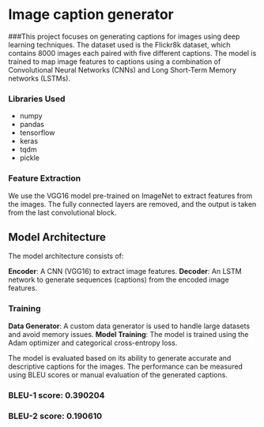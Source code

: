 # Image caption generator
###This project focuses on generating captions for images using deep learning techniques. The dataset used is the Flickr8k dataset, which contains 8000 images each paired with five different captions. The model is trained to map image features to captions using a combination of Convolutional Neural Networks (CNNs) and Long Short-Term Memory networks (LSTMs).


### Libraries Used
- numpy
- pandas
- tensorflow
- keras
- tqdm
- pickle

### Feature Extraction
We use the VGG16 model pre-trained on ImageNet to extract features from the images. The fully connected layers are removed, and the output is taken from the last convolutional block.

## Model Architecture
The model architecture consists of:

**Encoder**: A CNN (VGG16) to extract image features.
**Decoder**: An LSTM network to generate sequences (captions) from the encoded image features.

### Training
**Data Generator**: A custom data generator is used to handle large datasets and avoid memory issues.
**Model Training**: The model is trained using the Adam optimizer and categorical cross-entropy loss.

The model is evaluated based on its ability to generate accurate and descriptive captions for the images. The performance can be measured using BLEU scores or manual evaluation of the generated captions.

### BLEU-1 score: 0.390204
### BLEU-2 score: 0.190610
